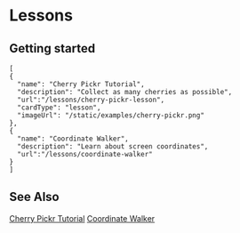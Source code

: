 # Lessons


## Getting started

```codecard
[
{
  "name": "Cherry Pickr Tutorial",
  "description": "Collect as many cherries as possible",
  "url":"/lessons/cherry-pickr-lesson",
  "cardType": "lesson",
  "imageUrl": "/static/examples/cherry-pickr.png"
},
{
  "name": "Coordinate Walker",
  "description": "Learn about screen coordinates",
  "url":"/lessons/coordinate-walker"
}
]
```

## See Also
[Cherry Pickr Tutorial](/lessons/cherry-pickr-lesson)
[Coordinate Walker](/lessons/coordinate-walker)